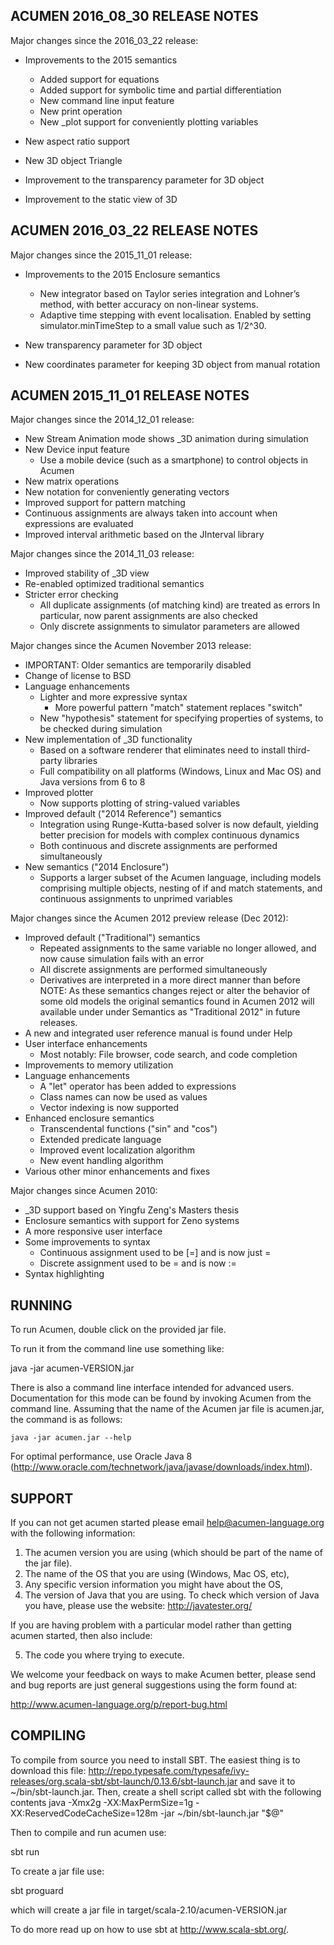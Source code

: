 ACUMEN 2016_08_30 RELEASE NOTES
-------------------------------

Major changes since the 2016_03_22 release:

- Improvements to the 2015 semantics
	- Added support for equations 
	- Added support for symbolic time and partial differentiation
	- New command line input feature 
	- New print operation
	- New _plot support for conveniently plotting variables 
	
- New aspect ratio support 
- New 3D object Triangle
- Improvement to the transparency parameter for 3D object
- Improvement to the static view of 3D 



ACUMEN 2016_03_22 RELEASE NOTES
-------------------------------

Major changes since the 2015_11_01 release:

- Improvements to the 2015 Enclosure semantics
  - New integrator based on Taylor series integration and Lohner’s 
    method, with better accuracy on non-linear systems.
  - Adaptive time stepping with event localisation. Enabled by 
    setting simulator.minTimeStep to a small value such as 1/2^30.

- New transparency parameter for 3D object
- New coordinates parameter for keeping 3D object from manual rotation

ACUMEN 2015_11_01 RELEASE NOTES
-------------------------------

Major changes since the 2014_12_01 release:

 - New Stream Animation mode shows _3D animation during simulation
 - New Device input feature
   - Use a mobile device (such as a smartphone) to control
     objects in Acumen
 - New matrix operations
 - New notation for conveniently generating vectors
 - Improved support for pattern matching
 - Continuous assignments are always taken into account when
   expressions are evaluated
 - Improved interval arithmetic based on the JInterval library

Major changes since the 2014_11_03 release:

 - Improved stability of _3D view
 - Re-enabled optimized traditional semantics
 - Stricter error checking
   - All duplicate assignments (of matching kind) are treated as errors
     In particular, now parent assignments are also checked
   - Only discrete assignments to simulator parameters are allowed

Major changes since the Acumen November 2013 release:

 - IMPORTANT:  Older semantics are temporarily disabled
 - Change of license to BSD
 - Language enhancements
   - Lighter and more expressive syntax
     - More powerful pattern "match" statement replaces "switch"
   - New "hypothesis" statement for specifying properties of systems,
     to be checked during simulation
 - New implementation of _3D functionality
   - Based on a software renderer that eliminates need to install
     third-party libraries
   - Full compatibility on all platforms (Windows, Linux and Mac OS)
     and Java versions from 6 to 8
 - Improved plotter
   - Now supports plotting of string-valued variables
 - Improved default ("2014 Reference") semantics
   - Integration using Runge-Kutta-based solver is now default, 
     yielding better precision for models with complex continuous
     dynamics
   - Both continuous and discrete assignments are performed
     simultaneously
 - New semantics ("2014 Enclosure")
   - Supports a larger subset of the Acumen language, including
     models comprising multiple objects, nesting of if and match
     statements, and continuous assignments to unprimed variables

Major changes since the Acumen 2012 preview release (Dec 2012):

 - Improved default ("Traditional") semantics
   - Repeated assignments to the same variable no longer allowed, and
     now cause simulation fails with an error
   - All discrete assignments are performed simultaneously
   - Derivatives are interpreted in a more direct manner than before
     NOTE: As these semantics changes reject or alter the behavior of
     some old models the original semantics found in Acumen 2012 will 
     available under under Semantics as "Traditional 2012" in future
     releases.
 - A new and integrated user reference manual is found under Help
 - User interface enhancements
     - Most notably:  File browser, code search, and code completion
 - Improvements to memory utilization
 - Language enhancements
     - A "let" operator has been added to expressions
     - Class names can now be used as values
     - Vector indexing is now supported
 - Enhanced enclosure semantics
     - Transcendental functions ("sin" and "cos")
     - Extended predicate language
     - Improved event localization algorithm
     - New event handling algorithm
 - Various other minor enhancements and fixes

Major changes since Acumen 2010:

 - _3D support based on Yingfu Zeng's Masters thesis
 - Enclosure semantics with support for Zeno systems
 - A more responsive user interface
 - Some improvements to syntax
   - Continuous assignment used to be [=] and is now just =
   - Discrete assignment used to be = and is now :=
 - Syntax highlighting

RUNNING
-------

To run Acumen, double click on the provided jar file.

To run it from the command line use something like:

  java -jar acumen-VERSION.jar

There is also a command line interface intended for advanced users. 
Documentation for this mode can be found by invoking Acumen from the
command line. Assuming that the name of the Acumen jar file is
acumen.jar, the command is as follows:

    java -jar acumen.jar --help

For optimal performance, use Oracle Java 8
(http://www.oracle.com/technetwork/java/javase/downloads/index.html).

SUPPORT
-------

If you can not get acumen started please email help@acumen-language.org
with the following information:

  1) The acumen version you are using (which should be part of the
     name of the jar file).
  2) The name of the OS that you are using (Windows, Mac OS, etc),
  3) Any specific version information you might have about the OS,
  4) The version of Java that you are using.  To check which version
     of Java you have, please use the website:  http://javatester.org/

If you are having problem with a particular model rather than getting
acumen started, then also include:

  5) The code you where trying to execute.

We welcome your feedback on ways to make Acumen better, please
send and bug reports are just general suggestions using the form found
at:

  http://www.acumen-language.org/p/report-bug.html

COMPILING
---------

To compile from source you need to install SBT.  The easiest thing is
to download this file:
  http://repo.typesafe.com/typesafe/ivy-releases/org.scala-sbt/sbt-launch/0.13.6/sbt-launch.jar
and save it to ~/bin/sbt-launch.jar.  Then, create a shell script
called sbt with the following contents
  java -Xmx2g -XX:MaxPermSize=1g -XX:ReservedCodeCacheSize=128m -jar ~/bin/sbt-launch.jar "$@"

Then to compile and run acumen use:

  sbt run

To create a jar file use:

  sbt proguard

which will create a jar file in target/scala-2.10/acumen-VERSION.jar

To do more read up on how to use sbt at http://www.scala-sbt.org/.